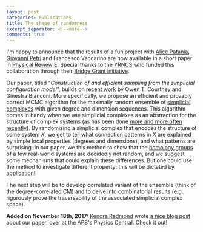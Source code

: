 ```yaml
---
layout: post
categories: Publications
title: The shape of randomness
excerpt_separator: <!--more-->
comments: true
---
```



I'm happy to announce that the results of a fun project with [Alice Patania](http://apatania.altervista.org/), [Giovanni Petri](https://lordgrilo.github.io/) and Francesco Vaccarino are now available in a short paper in [Physical Review E](https://doi.org/10.1103/PhysRevE.96.032312).
Special thanks to the [YRNCS](http://yrncs.cssociety.org/) who funded this collaboration through their [Bridge Grant initiative](http://yrncs.cssociety.org/bridge-grants/).

Our paper, titled "*Construction of and efficient sampling from the simplicial configuration model*", builds on [recent work](https://arxiv.org/abs/1602.04110) by Owen T. Courtney and Ginestra Bianconi.
More specifically, we propose an efficient and provably correct MCMC algorithm for the maximally random ensemble of  [simplicial complexes](https://en.wikipedia.org/wiki/Simplicial_complex) with given degree and dimension sequences.
This algorithm comes in handy when we use simplicial complexes as an abstraction for the structure of complex systems (as has been done [more and more often recently](https://link.springer.com/article/10.1140/epjds/s13688-017-0104-x)).
By randomizing a simplicial complex that encodes the structure of some system *X*, we get to tell what connection patterns in *X* are explained by simple local properties (degrees and dimensions), and what patterns are surprising. 
In our paper, we this method to show that the [homology groups](https://en.wikipedia.org/wiki/Homology_(mathematics)) of a few real-world systems are decidedly not random, and we suggest some mechanisms that could explain these differences.
But one could use the method to investigate different property; this will be dictated by application!

The next step will be to develop correlated variant of the ensemble (think of the degree-correlated CM) and to delve into combinatorial results (e.g., rigorously prove the traversability of the associated simplicial complex space).

<!--more-->

**Added on November 18th, 2017:** [Kendra Redmond](https://www.facebook.com/KRStories/) wrote [a nice blog post](http://physicsbuzz.physicscentral.com/2017/10/the-shape-of-randomness.html) about our paper, over at the APS's Physics Central. Check it out!
